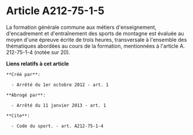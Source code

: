 # Article A212-75-1-5

La formation générale commune aux métiers d'enseignement, d'encadrement et d'entraînement des sports de montagne est évaluée
au moyen d'une épreuve écrite de trois heures, transversale à l'ensemble des thématiques abordées au cours de la formation,
mentionnées à l'article A. 212-75-1-4 (notée sur 20).

**Liens relatifs à cet article**

	**Créé par**:

	  - Arrêté du 1er octobre 2012 - art. 1

	**Abrogé par**:

	  - Arrêté du 11 janvier 2013 - art. 1

	**Cite**:

	  - Code du sport. - art. A212-75-1-4

